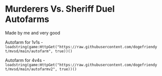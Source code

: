 # Murderers Vs. Sheriff Duel Autofarms

Made by me and very good

Autofarm for 1v1s - ```loadstring(game:HttpGet("https://raw.githubusercontent.com/dogefriendyt/mvsd/main/autofarm", true))()```

Autofarm for 4v4s - ```loadstring(game:HttpGet("https://raw.githubusercontent.com/dogefriendyt/mvsd/main/autofarmv2", true))()```
